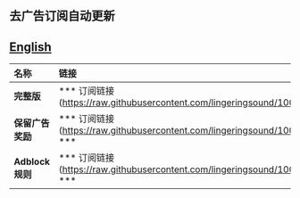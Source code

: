 ## 去广告订阅自动更新
## [English](./README_en.md)

| **名称** | **链接** |
| :-- | :-- |
| **完整版** | *** 订阅链接(https://raw.githubusercontent.com/lingeringsound/10007_auto/master/all) *** |
| **保留广告奖励** | *** 订阅链接(https://raw.githubusercontent.com/lingeringsound/10007_auto/master/reward) *** |
| **Adblock规则** | *** 订阅链接(https://raw.githubusercontent.com/lingeringsound/10007_auto/master/adb.txt) *** |
